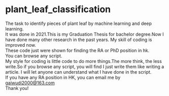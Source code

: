 # plant_leaf_classification
The task to identify pieces of plant leaf by machine learning and deep learning.  
It was done in 2021.This is my Graduation Thesis for bachelor degree.Now I have done many other research in the past years. My skill of coding is improved now.  
These code just were shown for finding the RA or PhD position in hk.  
You can browse any script.  
My style for coding is little code to do more things.The more think, the less write.So if you browse any script, you will find I just write them like writing a article. I will let anyone can understand what I have done in the script.  
If you have any RA position in HK, you can email me by gaiwudi2000@163.com  
Thank you!  
